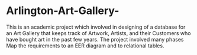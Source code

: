 # Arlington-Art-Gallery-
This is an academic project which involved in designing of a database for an Art Gallery that keeps track of Artwork, Artists, and their Customers who have bought art in the  past few years.  The project involved many phases Map the requirements to an EER diagram and to relational tables. 
